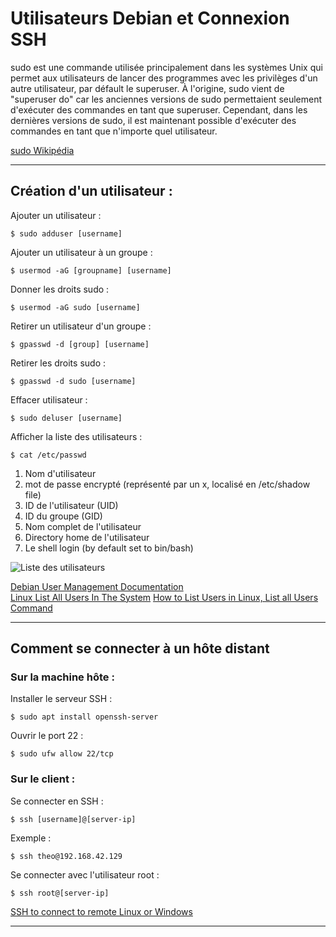 # Utilisateurs Debian et Connexion SSH

sudo est une commande utilisée principalement dans les systèmes Unix qui permet aux utilisateurs de lancer des programmes avec les privilèges d'un autre utilisateur, par défault le superuser. À l'origine, sudo vient de "superuser do" car les anciennes versions de sudo permettaient seulement d'exécuter des commandes en tant que superuser. Cependant, dans les dernières versions de sudo, il est maintenant possible d'exécuter des commandes en tant que n'importe quel utilisateur.

[sudo Wikipédia](https://fr.wikipedia.org/wiki/Sudo)
___

## Création d'un utilisateur :

Ajouter un utilisateur :
```
$ sudo adduser [username]
```

Ajouter un utilisateur à un groupe :
```
$ usermod -aG [groupname] [username]
```

Donner les droits sudo :
```
$ usermod -aG sudo [username]
```

Retirer un utilisateur d'un groupe :
```
$ gpasswd -d [group] [username]
```

Retirer les droits sudo :
```
$ gpasswd -d sudo [username]
```

Effacer utilisateur :
```
$ sudo deluser [username]
```

Afficher la liste des utilisateurs :
```
$ cat /etc/passwd
```

1. Nom d'utilisateur
2. mot de passe encrypté (représenté par un x, localisé en /etc/shadow file)
3. ID de l'utilisateur (UID)
4. ID du groupe (GID)
5. Nom complet de l'utilisateur
6. Directory home de l'utilisateur
7. Le shell login (by default set to bin/bash)

![Liste des utilisateurs](https://phoenixnap.com/kb/wp-content/uploads/2019/04/explaining-user-information.png)

[Debian User Management Documentation](https://wiki.debian.org/UserAccounts)   
[Linux List All Users In The System](https://www.cyberciti.biz/faq/linux-list-users-command/)
[How to List Users in Linux, List all Users Command](https://phoenixnap.com/kb/how-to-list-users-linux)
___

## Comment se connecter à un hôte distant

### Sur la machine hôte :

Installer le serveur SSH :
```
$ sudo apt install openssh-server
```

Ouvrir le port 22 :
```
$ sudo ufw allow 22/tcp
```

### Sur le client :

Se connecter en SSH :
```
$ ssh [username]@[server-ip]
```

Exemple :
```
$ ssh theo@192.168.42.129
```

Se connecter avec l'utilisateur root :
```
$ ssh root@[server-ip]
```
[SSH to connect to remote Linux or Windows](https://phoenixnap.com/kb/ssh-to-connect-to-remote-server-linux-or-windows)
___
